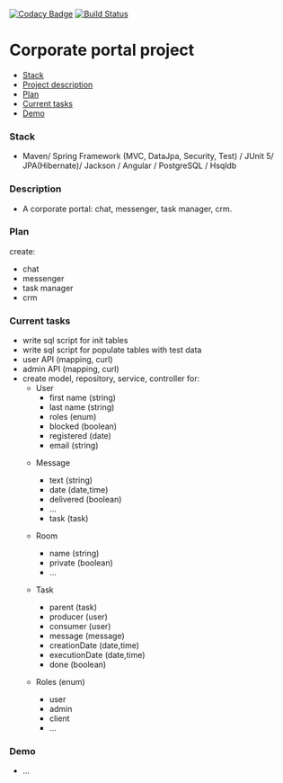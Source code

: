 [![Codacy Badge](https://app.codacy.com/project/badge/Grade/d1a6f6d0b4404f32bd59394074a3c1b6)](https://www.codacy.com/manual/javawebinar/topjava)
[![Build Status](https://travis-ci.org/JavaWebinar/topjava.svg?branch=master)](https://travis-ci.org/JavaWebinar/topjava)

Corporate portal project
===============================

- [Stack](#stack)
- [Project description](#description)
- [Plan](#plan)
- [Current tasks](#tasks)
- [Demo](#demo)

### Stack
- Maven/ Spring Framework (MVC, DataJpa, Security, Test) / JUnit 5/ JPA(Hibernate)/ Jackson / Angular / PostgreSQL / Hsqldb

### Description
- A corporate portal: chat, messenger, task manager, crm.

### Plan
create:
- chat
- messenger
- task manager
- crm

### Current tasks 
* write sql script for init tables
* write sql script for populate tables with test data
* user API (mapping, curl)
* admin API  (mapping, curl)
* create model, repository, service, controller for:
   * User
        - first name (string)
        - last name (string)
        - roles (enum)
        - blocked (boolean)
        - registered (date)
        - email (string)
   - Message
        - text (string)
        - date (date,time)
        - delivered (boolean)
        - ...
        - task (task)
   - Room
        - name (string)
        - private (boolean)
        - ...
   - Task
        - parent (task)
        - producer (user)
        - consumer (user)
        - message (message)
        - creationDate (date,time)
        - executionDate (date,time)
        - done (boolean)
   
   - Roles (enum)
        - user
        - admin
        - client
        - ...
    
### Demo
- ...

